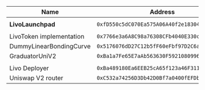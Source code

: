 | **Name**                 | **Address**                                  |
| ------------------------ | -------------------------------------------- |
|                          |
| **LivoLaunchpad**        | `0xfD550c5dC070Ea575A06A40f2e18304D85211663` |
|                          |
| LivoToken implementation | `0x7766e3a6A8C98a76308CFb4040E330c3308F7C73` |
| DummyLinearBondingCurve  | `0x5176076dD27C12b5fF60eFbf97D2C6a0697CE0DF` |
| GraduatorUniV2           | `0xBa1a7Fe65E7aAb563630F5921080996030a80AA1` |
|                          |
| Livo Deployer            | `0xBa489180Ea6EEB25cA65f123a46F3115F388f181` |
| Uniswap V2 router        | `0xC532a74256D3Db42D0Bf7a0400fEFDbad7694008` |
